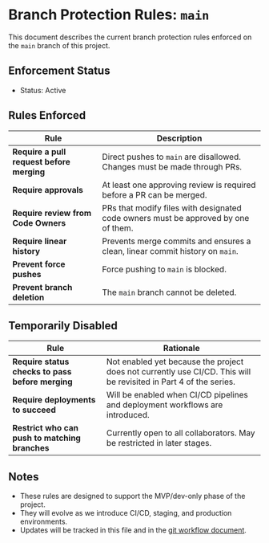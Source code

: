 # Branch Protection Rules: `main`

This document describes the current branch protection rules enforced on the `main` branch of this project.

## Enforcement Status

- Status: Active

## Rules Enforced

| Rule | Description |
|------|-------------|
| **Require a pull request before merging** | Direct pushes to `main` are disallowed. Changes must be made through PRs. |
| **Require approvals** | At least one approving review is required before a PR can be merged. |
| **Require review from Code Owners** | PRs that modify files with designated code owners must be approved by one of them. |
| **Require linear history** | Prevents merge commits and ensures a clean, linear commit history on `main`. |
| **Prevent force pushes** | Force pushing to `main` is blocked. |
| **Prevent branch deletion** | The `main` branch cannot be deleted. |

## Temporarily Disabled

| Rule | Rationale |
|------|-----------|
| **Require status checks to pass before merging** | Not enabled yet because the project does not currently use CI/CD. This will be revisited in Part 4 of the series. |
| **Require deployments to succeed** | Will be enabled when CI/CD pipelines and deployment workflows are introduced. |
| **Restrict who can push to matching branches** | Currently open to all collaborators. May be restricted in later stages. |

## Notes

- These rules are designed to support the MVP/dev-only phase of the project.
- They will evolve as we introduce CI/CD, staging, and production environments.
- Updates will be tracked in this file and in the [git workflow document](git-workflow-mvp.md).